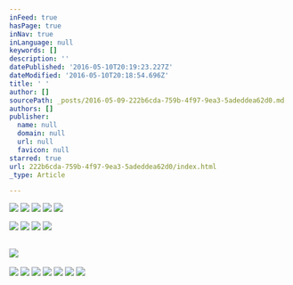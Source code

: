 ```yaml
---
inFeed: true
hasPage: true
inNav: true
inLanguage: null
keywords: []
description: ''
datePublished: '2016-05-10T20:19:23.227Z'
dateModified: '2016-05-10T20:18:54.696Z'
title: ' '
author: []
sourcePath: _posts/2016-05-09-222b6cda-759b-4f97-9ea3-5adeddea62d0.md
authors: []
publisher:
  name: null
  domain: null
  url: null
  favicon: null
starred: true
url: 222b6cda-759b-4f97-9ea3-5adeddea62d0/index.html
_type: Article

---
```

![](https://the-grid-user-content.s3-us-west-2.amazonaws.com/0b4add6a-5b23-4854-bad9-72ff46304287.jpg)
![](https://the-grid-user-content.s3-us-west-2.amazonaws.com/7694b5f6-4102-4361-8437-fa07011f7d6c.jpg)
![](https://the-grid-user-content.s3-us-west-2.amazonaws.com/c49c87c0-85d0-4602-9469-f8ea11677ad6.jpg)
![](https://the-grid-user-content.s3-us-west-2.amazonaws.com/8724ddae-1ff7-4845-b6b8-ebccb0f44d57.jpg)
![](https://the-grid-user-content.s3-us-west-2.amazonaws.com/39a24df1-c65d-4fd6-ba2f-88c31a2dcc49.jpg)

  
![](https://the-grid-user-content.s3-us-west-2.amazonaws.com/a2add9cc-1499-41f3-bc29-cb14365a8e08.jpg)
![](https://the-grid-user-content.s3-us-west-2.amazonaws.com/53a794bb-911c-4e19-b3bf-465bece42cff.jpg)
![](https://the-grid-user-content.s3-us-west-2.amazonaws.com/8440f9dd-4d28-41ea-abc8-dcdd330fa70b.jpg)
![](https://the-grid-user-content.s3-us-west-2.amazonaws.com/96db55f0-4179-41bc-bea2-7efe432bc985.jpg)

## ![](https://the-grid-user-content.s3-us-west-2.amazonaws.com/56b7a413-25a6-4a4c-a5c9-a279a1b875d3.jpg)
![](https://the-grid-user-content.s3-us-west-2.amazonaws.com/9f590514-7966-49a2-891f-1294bf97016f.jpg)
![](https://the-grid-user-content.s3-us-west-2.amazonaws.com/36555d64-e75d-40f4-89b4-ebec1661e0b5.jpg)
![](https://the-grid-user-content.s3-us-west-2.amazonaws.com/a023c918-5a50-4a0c-a8f7-fb8babd4f682.jpg)
![](https://the-grid-user-content.s3-us-west-2.amazonaws.com/aecb90ed-6e2f-46dc-a630-f3c6dc765fe4.jpg)
![](https://s3-us-west-2.amazonaws.com/the-grid-img/p/f3b46bcf05a6c21b94009b40021f2b8c434ba827.jpg)
![](https://the-grid-user-content.s3-us-west-2.amazonaws.com/3ca17b7e-b76c-4489-b2ab-2440731a5e35.jpg)
![](https://s3-us-west-2.amazonaws.com/the-grid-img/p/4c45809208a39037473a22974d494bb391a6dae8.jpg)